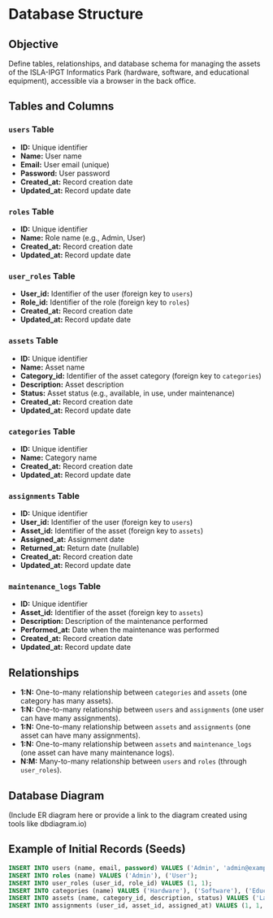 # Database Structure

## Objective
Define tables, relationships, and database schema for managing the assets of the ISLA-IPGT Informatics Park (hardware, software, and educational equipment), accessible via a browser in the back office.

## Tables and Columns

### `users` Table
- **ID:** Unique identifier
- **Name:** User name
- **Email:** User email (unique)
- **Password:** User password
- **Created_at:** Record creation date
- **Updated_at:** Record update date

### `roles` Table
- **ID:** Unique identifier
- **Name:** Role name (e.g., Admin, User)
- **Created_at:** Record creation date
- **Updated_at:** Record update date

### `user_roles` Table
- **User_id:** Identifier of the user (foreign key to `users`)
- **Role_id:** Identifier of the role (foreign key to `roles`)
- **Created_at:** Record creation date
- **Updated_at:** Record update date

### `assets` Table
- **ID:** Unique identifier
- **Name:** Asset name
- **Category_id:** Identifier of the asset category (foreign key to `categories`)
- **Description:** Asset description
- **Status:** Asset status (e.g., available, in use, under maintenance)
- **Created_at:** Record creation date
- **Updated_at:** Record update date

### `categories` Table
- **ID:** Unique identifier
- **Name:** Category name
- **Created_at:** Record creation date
- **Updated_at:** Record update date

### `assignments` Table
- **ID:** Unique identifier
- **User_id:** Identifier of the user (foreign key to `users`)
- **Asset_id:** Identifier of the asset (foreign key to `assets`)
- **Assigned_at:** Assignment date
- **Returned_at:** Return date (nullable)
- **Created_at:** Record creation date
- **Updated_at:** Record update date

### `maintenance_logs` Table
- **ID:** Unique identifier
- **Asset_id:** Identifier of the asset (foreign key to `assets`)
- **Description:** Description of the maintenance performed
- **Performed_at:** Date when the maintenance was performed
- **Created_at:** Record creation date
- **Updated_at:** Record update date

## Relationships
- **1:N:** One-to-many relationship between `categories` and `assets` (one category has many assets).
- **1:N:** One-to-many relationship between `users` and `assignments` (one user can have many assignments).
- **1:N:** One-to-many relationship between `assets` and `assignments` (one asset can have many assignments).
- **1:N:** One-to-many relationship between `assets` and `maintenance_logs` (one asset can have many maintenance logs).
- **N:M:** Many-to-many relationship between `users` and `roles` (through `user_roles`).

## Database Diagram
(Include ER diagram here or provide a link to the diagram created using tools like dbdiagram.io)

## Example of Initial Records (Seeds)
```sql
INSERT INTO users (name, email, password) VALUES ('Admin', 'admin@example.com', 'hashed_password');
INSERT INTO roles (name) VALUES ('Admin'), ('User');
INSERT INTO user_roles (user_id, role_id) VALUES (1, 1);
INSERT INTO categories (name) VALUES ('Hardware'), ('Software'), ('Educational Equipment');
INSERT INTO assets (name, category_id, description, status) VALUES ('Laptop', 1, 'Dell XPS 15', 'available'), ('Windows 10', 2, 'Operating System', 'available'), ('Projector', 3, 'Epson Projector', 'available');
INSERT INTO assignments (user_id, asset_id, assigned_at) VALUES (1, 1, '2025-03-12 15:00:00'), (1, 2, '2025-03-12 15:00:00'), (1, 3, '2025-03-12 15:00:00');
```
